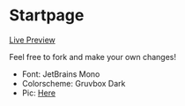 # Startpage

[Live Preview](https://fewly-torch-1861.github.io/startpage/)

Feel free to fork and make your own changes!

- Font: JetBrains Mono
- Colorscheme: Gruvbox Dark
- Pic: [Here](https://twitter.com/avogado6/status/1165595520967954432?s=19)
